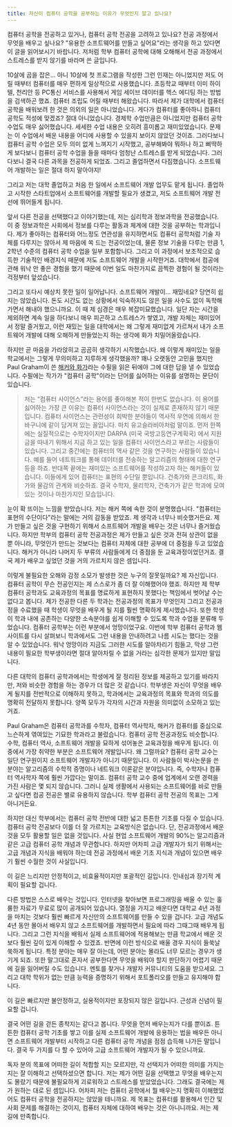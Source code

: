 ```yaml
---
title: 자신이 컴퓨터 공학을 공부하는 이유가 무엇인지 알고 있나요?
---
```


컴퓨터 공학을 전공하고 있거나, 컴퓨터 공학 전공을 고려하고 있나요? 전공 과정에서 무엇을 배우고 싶나요? "유용한 소프트웨어를 만들고 싶어요"라는 생각을 하고 있다면 이 글을 읽어보시기 바랍니다. 저처럼 학부 컴퓨터 공학에 대해 오해해서 전공 과정에서 스트레스를 받지 않기를 바라며 쓴 글입니다.

<!--more-->

10살에 곰을 잡은... 아니 10살에 첫 프로그램을 작성한 그런 인재는 아니었지만 저도 어릴 때부터 컴퓨터를 매우 편하게 일상적으로 사용했습니다. 초등학교 때부터 이미 하이텔, 천리안 등 PC통신 서비스를 사용해서 게임 세이브 데이터를 헥스 에디팅 하는 방법을 검색하곤 했죠. 컴퓨터 조립도 어릴 때부터 해왔습니다. 따라서 제가 대학에서 컴퓨터 공학을 배워보려 한 것은 의외의 일은 아니었습니다. 게다가 컴퓨터를 좋아하니 컴퓨터 공학도 적성에 맞겠죠? 절대 아니었습니다. 경제학 수업만큼은 아니었지만 컴퓨터 공학 수업도 매우 싫어했습니다. 세세한 수업 내용은 오히려 흥미롭고 재미있었습니다. 문제는 이 수업에서 배운 내용을 어디에 사용할 수 있을지 보이지 않았던 것이죠. 그러다보니 컴퓨터 공학 수업은 모두 의미 없게 느껴지기 시작했고, 공부해봐야 뭐하나 하고 삐딱하게 보다보니 컴퓨터 공학 수업을 들을 때마다 엄청난 스트레스를 받게 되었습니다. 그러다보니 결국 다른 과목을 전공하게 되었죠. 그리고 졸업하면서 다짐했습니다. 소프트웨어 개발하는 일은 절대 하지 말아야지!

그리고 저는 대학 졸업하고 처음 한 일에서 소프트웨어 개발 업무도 맡게 됩니다. 졸업하고 시작한 스타트업에서 소프트웨어를 개발할 필요가 생겼고, 저도 소프트웨어 개발 전선에 뛰어들게 됩니다.

앞서 다른 전공을 선택했다고 이야기했는데, 저는 심리학과 정보과학을 전공했습니다. 이 중 정보과학은 사회에서 정보를 다루는 활동과 체계에 대한 것을 공부하는 학과입니다. 제가 좋아하는 컴퓨터와 어느정도 연관성을 유지하면서도 컴퓨터 공학처럼 기술 자체를 다루지는 않아서 제 마음에 쏙 드는 전공이었는데, 물론 정보 기술을 다루는 만큼 1, 2학년 수준의 컴퓨터 공학 수업을 일부 포함합니다. 그리고 이 과정에서 보조적으로 습득한 기술적인 배경지식 때문에 저도 소프트웨어 개발을 시작한거죠. 대학에서 컴공에 관해 워낙 안 좋은 경험을 했기 때문에 이번 일도 마찬가지로 끔찍한 경험이 될 것이라는 걱정부터 앞섰습니다.

그리고 또다시 예상치 못한 일이 일어납니다. 소프트웨어 개발이... 재밌네요? 당연히 쉽지는 않았습니다. 돈도 시간도 없는 상황에서 익숙하지도 않은 일을 사수도 없이 독학해가면서 해내야 했으니까요. 이 때 제 심경은 매우 복잡미묘했습니다. 일단 자는 시간을 제외하면 계속 일을 하다보니 매우 피곤하고 스트레스가 쌓였고, 개발 자체는 재미있어서 정말 즐거웠고, 이런 재밌는 일을 대학에서는 왜 그렇게 재미없게 가르쳐서 내가 소프트웨어 개발에 대해 오해하게 만들었는지 하는 생각에 화가 치밀어올랐습니다. 

하지만 곧 마음을 가라앉히고 곰곰히 생각하기 시작했습니다. 왜 이렇게 재미있는 일을 학교에서는 그렇게 무의미하고 지루하게 생각했을까? 꽤나 오랫동안 고민을 했지만 Paul Graham이 쓴 <a href="https://www.opencollege.kr/stories/270">해커와 화가</a>라는 수필을 읽은 뒤에야 그에 대한 답을 낼 수 있었습니다. 수필에는 작가가 "컴퓨터 공학"이라는 단어를 싫어하는 이유를 설명하는 문단이 있습니다.

>저는 “컴퓨터 사이언스”라는 용어를 좋아해본 적이 한번도 없습니다. 이 용어를 싫어하는 가장 큰 이유는 컴퓨터 사이언스라는 것이 실제로 존재하지 않기 때문입니다. 컴퓨터 사이언스는 관련성이 희박한 분야들이 역사적 우연에 의해서 한 바구니에 같이 담겨져 있는 꼴입니다. 마치 유고슬라비아처럼 말이죠. 먼저 한쪽에는 실질적으로는 수학자이지만 DARPA (미국 국방고등연구계획국) 에서 지원금을 따내기 위해서 지금 하고 있는 일을 컴퓨터 사이언스라고 부르는 사람들이 있습니다. 그리고 중간에는 컴퓨터의 역사 같은 것을 연구하는 사람들이 있습니다. 예를 들어 네트워크를 통해 데이터를 전송하는 알고리즘의 형태에 대한 연구 등을 하죠. 반대쪽 끝에는 재미있는 소프트웨어를 작성하고자 하는 해커들이 있습니다. 이들에게 있어 컴퓨터는 표현의 수단일 뿐입니다. 건축가와 콘크리트, 화가와 물감의 관계와 비슷하죠. 결국 수학자, 물리학자, 건축가가 같은 학과에 모여있는 것이나 마찬가지인 모습입니다.

눈이 확 뜨이는 느낌을 받았습니다. 저는 해커 쪽에 속한 것이 분명했습니다. "컴퓨터는 표현의 수단이다"라는 말에는 거의 감동을 받았죠. 제 생각과 너무나 비슷했거든요. 제가 만들고 싶은 것을 구현하기 위해서 소프트웨어 개발을 배우는 것은 너무나 즐거웠습니다. 하지만 학부의 컴퓨터 공학 전공과정은 제가 만들고 싶은 것과 전혀 상관이 없을 뿐 아니라, 무엇인가 만드는 것보다는 컴퓨터 자체에 대한 공부에 더 중점을 두고 있었습니다. 해커가 아니라 나머지 두 부류의 사람들에게 더 중점을 둔 교육과정이었던거죠. 결국 제가 배우고 싶었던 것을 거의 가르치지 않은 셈입니다.

이렇게 불필요한 오해와 감정 소모가 발생한 것은 누구의 잘못일까요? 제 자신입니다. 컴퓨터 공학이 무슨 전공인지는 제 스스로가 좀 더 잘 이해했어야 했죠. 하지만 제 학부 컴퓨터 공학과도 교육과정의 목표를 명료하게 표현하지 못했다는 책임에서 벗어날 수는 없다고 봅니다. 제가 전공한 다른 두 학과는 전공과정의 목표가 무엇인지 그리고 전공과정을 수료했을 때 학생이 무엇을 배우게 될 지를 훨씬 명확하게 제시했습니다. 또한 학생이 학과 내에 공존하는 다양한 소속분야를 쉽게 이해할 수 있도록 학과 수업을 분류해 두었습니다. 컴퓨터 공학부는 이런 부분에서 엉망이었구요. 이번에 학부 컴퓨터 공학과 웹사이트를 다시 살펴보니 학과에서도 그런 내용을 안내하려고 나름 시도는 했다는 것을 알 수 있었습니다. 워낙 엉망이라 지금도 그러한 시도를 알아차리기 힘들고, 막상 그런 내용이 필요한 학부생이라면 절대 알아차릴 수 없을 거라는 심각한 문제가 있지만 말입니다. 

다른 대학의 컴퓨터 공학과에서는 학생에게 잘 정리된 정보를 제공하고 있기를 바라지만, 저와 비슷한 경험을 하는 경우가 더 많은 것 같습니다. 학부생은 자신이 무엇을 배우게 될지를 전반적으로 이해하지 못하고, 학과에서는 교육과정의 목표와 학과의 의도를 명확히 전달하지 못합니다. 양쪽 모두가 각자의 시간과 자원을 의미없이 소모하고 있는 거죠. 

Paul Graham은 컴퓨터 공학과를 수학자, 컴퓨터 역사학자, 해커가 컴퓨터를 중심으로 느슨하게 엮여있는 기묘한 학과라고 불렀습니다. 컴퓨터 공학 전공과정도 비슷합니다. 수학, 컴퓨터 역사, 소프트웨어 개발을 묘하게 섞어놓은 교육과정을 배우게 됩니다. 이 중에서 가장 취약한 부분은 소프트웨어 개발입니다. 왜 그럴까요? 컴퓨터 공학 교수는 일단 연구원이지 소프트웨어 개발자가 아니기 때문입니다. 이 사람들이 박사논문을 쓴 분야는 알고리즘의 수학적 증명이나 네트워크 이론같은 분야입니다. 즉, 수학자나 컴퓨터 역사학자 쪽에 훨씬 가깝다는 말이죠. 컴퓨터 공학 교수 중에 업계에서 오랜 경력을 가진 사람은 몇 되지 않습니다. 그러니 실제 생활에서 사용되는 소프트웨어를 바로 만들고 싶다면 컴공 전공은 별로 유용하지 않습니다. 학부 컴퓨터 공학 전공의 목표는 그게 아니거든요.

하지만 대신 학부에서는 컴퓨터 공학 전반에 대한 넓고 튼튼한 기초를 다질 수 있습니다. 컴퓨터 공학 전공보다 이를 더 잘 가르치는 교육방식은 없습니다. 단, 전공과정에서 배운 것을 모두 활용할 일은 없을 것입니다. 사실 현업 소프트웨어 개발의 90%는 알고리즘과 같은 고급 컴퓨터 공학 개념과 무관합니다. 하지만 어차피 고급 개발자가 되기 위해서는 고급 개념과 지식을 배워야 하는데 전공 과정에서 배운 기초 지식과 개념이 있으면 배우기 훨씬 수월한 것이 사실입니다.

이 길은 느리지만 안정적이고, 비효율적이지만 포괄적인 길입니다. 인내심과 장기적 계획이 필요할 겁니다.

다른 방법은 스스로 배우는 것입니다. 인터넷을 찾아보면 프로그래밍을 배울 수 있는 훌륭한 자료가 무료로 많이 공개되어 있습니다. 열정을 가지고 배운다면 대학교 4년 과정을 마치는 것보다 훨씬 빠르게 자신만의 소프트웨어를 만들 수 있을 겁니다. 고급 개념도 4년 동안 몰아서 배우지 않고 소프트웨어를 개발하면서 필요에 따라 그때그때 배우게 됩니다. 그리고 그런 지식을 배워서 실제 소프트웨어에 적용해보는 만큼 학교에서 배운 것보다 훨씬 깊이 있게 이해할 수 있겠죠. 반면에 이런 방식으로 배울 경우 지식이 들쑥날쑥하게 됩니다. 특정 분야는 매우 잘 아는데, 어떤 분야는 몰라도 너무 모르는 경우가 생기게 되죠. 또한 말그대로 혼자서 공부한다면 무엇을 배워야 할지 판단하기 어렵기 때문에 길을 잃어버릴 수도 있습니다. 멘토를 찾거나 개발자 커뮤니티의 도움을 받으세요. 그리고 대학 학위가 없는 만큼 능력을 증명하기 위해서 포트폴리오를 만들고 유지해야 합니다.

이 길은 빠르지만 불안정하고, 실용적이지만 포장되지 않은 길입니다. 근성과 신념이 필요할 겁니다.

결국 어떤 길을 걷든 종착지는 같다고 봅니다. 무엇을 먼저 배우는지가 다를 뿐이죠. 튼튼한 컴퓨터 공학 기초를 쌓고 이를 실제 소프트웨어 개발에 응용하는 법을 배우든 아니면 소프트웨어 개발부터 시작하고 다른 컴퓨터 공학 개념을 점점 습득해 나가든 말입니다. 결국 두 가지를 다 할 수 있어야 고급 소프트웨어 개발자가 될 수 있으니까요. 

독자 분의 목표에 어떠한 길이 적합할 지는 모르지만, 각 선택지가 어떠한 의미를 가지는지는 잘 이해하고 선택하셨으면 합니다. 저는 제가 어떤 길을 선택했고 무엇을 배우는지도 몰랐기 때문에 불필요하게 괴로워하고 스트레스를 받았었습니다. 그래도 결국에는 제가 원하는 대로 된 셈입니다. 어차피 저는 컴퓨터 공학에서 뭘 배우는지 명확히 이해했었어도 컴퓨터 공학을 전공하지는 않았을 테니까요. 제 목표는 컴퓨터를 활용해서 인간 및 사회 문제를 해결하는 것이지, 컴퓨터 자체에 대하여 배우는 것은 아니니까요. 저는 제 길에 만족합니다. 
